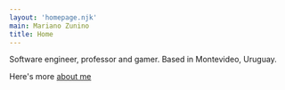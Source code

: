 ```yaml
---
layout: 'homepage.njk'
main: Mariano Zunino
title: Home
---
```


Software engineer, professor and gamer. Based in Montevideo, Uruguay.

Here's more [about me](/about/)


